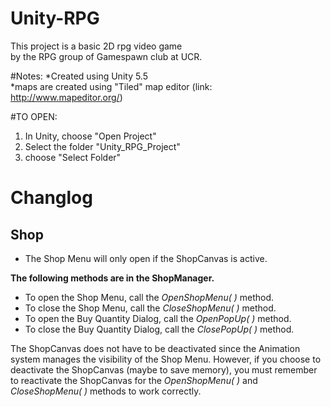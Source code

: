 # Unity-RPG
This project is a basic 2D rpg video game <br />
by the RPG group of Gamespawn club at UCR.


#Notes:
*Created using Unity 5.5 <br />
*maps are created using "Tiled" map editor (link: http://www.mapeditor.org/) <br />

#TO OPEN:
1) In Unity, choose "Open Project" <br />
2) Select the folder "Unity_RPG_Project" <br />
3) choose "Select Folder" <br />

# Changlog

## Shop
* The Shop Menu will only open if the ShopCanvas is active.

__The following methods are in the ShopManager.__
* To open the Shop Menu, call the _OpenShopMenu( )_ method.
* To close the Shop Menu, call the _CloseShopMenu( )_ method.
* To open the Buy Quantity Dialog, call the _OpenPopUp( )_ method.
* To close the Buy Quantity Dialog, call the _ClosePopUp( )_ method.

The ShopCanvas does not have to be deactivated since the Animation system manages the visibility of the Shop Menu.
However, if you choose to deactivate the ShopCanvas (maybe to save memory), you must remember to reactivate the ShopCanvas for the
_OpenShopMenu( )_ and _CloseShopMenu( )_ methods to work correctly.
